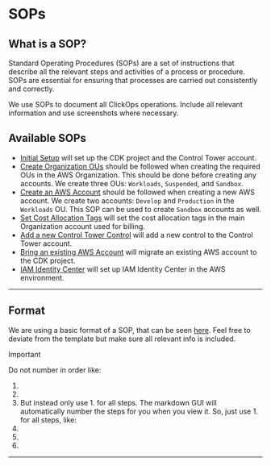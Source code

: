 # SOPs

## What is a SOP?

Standard Operating Procedures (SOPs) are a set of instructions that describe all the relevant steps and activities
of a process or procedure. SOPs are essential for ensuring that processes are carried out consistently and correctly.

We use SOPs to document all ClickOps operations. Include all relevant information and use screenshots where necessary.

## Available SOPs

- [Initial Setup](./Initial%20Setup/README.md) will set up the CDK project and the Control Tower account.
- [Create Organization OUs](./Create%20Organization%20OUs/README.md) should be followed when creating the required OUs in the
  AWS Organization. This should be done before creating any accounts. We create three OUs: `Workloads`, `Suspended`,
  and `Sandbox`.
- [Create an AWS Account](./Create%20an%20AWS%20Account/README.md) should be followed when creating a new AWS account. We create two
  accounts: `Develop` and `Production` in the `Workloads` OU. This SOP can be used to create `Sandbox` accounts as well.
- [Set Cost Allocation Tags](./Set%20Cost%20Allocation%20Tags/README.md) will set the cost allocation tags in the main Organization
  account used for billing.
- [Add a new Control Tower Control](./Add%20a%20new%20Control%20Tower%20Control/README.md) will add a new control to the Control Tower
  account.
- [Bring an existing AWS Account](./Bring%20an%20existing%20AWS%20Account/README.md) will migrate an existing AWS account to the
  CDK project.
- [IAM Identity Center](./IAM%20Identity%20Center/README.md) will set up IAM Identity Center in the AWS environment.

---

## Format

We are using a basic format of a SOP, that can be seen [here](template.md). Feel free to deviate from the template but
make sure all relevant info is included.

> [!IMPORTANT]
> Do not number in order like:
>
> 1.
> 2.
> 3. But instead only use 1. for all steps. The markdown GUI will automatically number the steps for you when you view it.
>    So, just use 1. for all steps, like:
> 4.
> 5.
> 6.

---
